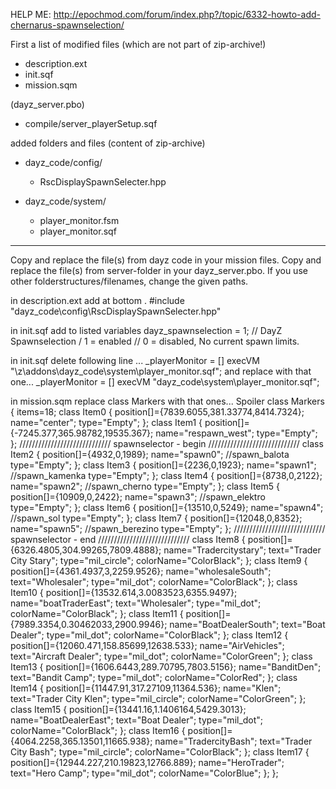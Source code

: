 HELP ME: http://epochmod.com/forum/index.php?/topic/6332-howto-add-chernarus-spawnselection/


First a list of modified files (which are not part of zip-archive!)
 
- description.ext
- init.sqf
- mission.sqm
 
(dayz_server.pbo)
- compile/server_playerSetup.sqf
 
added folders and files (content of zip-archive)
 
- dayz_code/config/
  - RscDisplaySpawnSelecter.hpp
 
- dayz_code/system/
  - player_monitor.fsm
  - player_monitor.sqf
 
------------------
 
Copy and replace the file(s) from dayz code in your mission files.
Copy and replace the file(s) from server-folder in your dayz_server.pbo. 
If you use other folderstructures/filenames, change the given paths.
 

in description.ext add at bottom .
#include "dayz_code\config\RscDisplaySpawnSelecter.hpp"

 
in init.sqf add to listed variables
dayz_spawnselection = 1; // DayZ Spawnselection / 1 = enabled // 0 = disabled, No current spawn limits.
 
in init.sqf delete following line ...
_playerMonitor =     [] execVM "\z\addons\dayz_code\system\player_monitor.sqf";
and replace with that one...
_playerMonitor =     [] execVM "dayz_code\system\player_monitor.sqf";
 
 
in mission.sqm replace class Markers with that ones...
Spoiler 
	class Markers
	{
		items=18;
		class Item0
		{
			position[]={7839.6055,381.33774,8414.7324};
			name="center";
			type="Empty";
		};
		class Item1
		{
			position[]={-7245.377,365.98782,19535.367};
			name="respawn_west";
			type="Empty";
		};
///////////////////////////// spawnselector - begin /////////////////////////////
		class Item2
		{
			position[]={4932,0,1989};
			name="spawn0"; //spawn_balota
			type="Empty";
		};
		class Item3
		{
			position[]={2236,0,1923};
			name="spawn1"; //spawn_kamenka
			type="Empty";
		};
		class Item4
		{
			position[]={8738,0,2122};
			name="spawn2"; //spawn_cherno
			type="Empty";
		};
		class Item5
		{
			position[]={10909,0,2422};
			name="spawn3"; //spawn_elektro
			type="Empty";
		};
		class Item6
		{
			position[]={13510,0,5249};
			name="spawn4"; //spawn_sol
			type="Empty";
		};
		class Item7
		{
			position[]={12048,0,8352};
			name="spawn5"; //spawn_berezino
			type="Empty";
		};
///////////////////////////// spawnselector - end /////////////////////////////
		class Item8
		{
			position[]={6326.4805,304.99265,7809.4888};
			name="Tradercitystary";
			text="Trader City Stary";
			type="mil_circle";
			colorName="ColorBlack";
		};
		class Item9
		{
			position[]={4361.4937,3,2259.9526};
			name="wholesaleSouth";
			text="Wholesaler";
			type="mil_dot";
			colorName="ColorBlack";
		};
		class Item10
		{
			position[]={13532.614,3.0083523,6355.9497};
			name="boatTraderEast";
			text="Wholesaler";
			type="mil_dot";
			colorName="ColorBlack";
		};
		class Item11
		{
			position[]={7989.3354,0.30462033,2900.9946};
			name="BoatDealerSouth";
			text="Boat Dealer";
			type="mil_dot";
			colorName="ColorBlack";
		};
		class Item12
		{
			position[]={12060.471,158.85699,12638.533};
			name="AirVehicles";
			text="Aircraft Dealer";
			type="mil_dot";
			colorName="ColorGreen";
		};
		class Item13
		{
			position[]={1606.6443,289.70795,7803.5156};
			name="BanditDen";
			text="Bandit Camp";
			type="mil_dot";
			colorName="ColorRed";
		};
		class Item14
		{
			position[]={11447.91,317.27109,11364.536};
			name="Klen";
			text="Trader City Klen";
			type="mil_circle";
			colorName="ColorGreen";
		};
		class Item15
		{
			position[]={13441.16,1.1406164,5429.3013};
			name="BoatDealerEast";
			text="Boat Dealer";
			type="mil_dot";
			colorName="ColorBlack";
		};
		class Item16
		{
			position[]={4064.2258,365.13501,11665.938};
			name="TradercityBash";
			text="Trader City Bash";
			type="mil_circle";
			colorName="ColorBlack";
		};
		class Item17
		{
			position[]={12944.227,210.19823,12766.889};
			name="HeroTrader";
			text="Hero Camp";
			type="mil_dot";
			colorName="ColorBlue";
		};
	};
